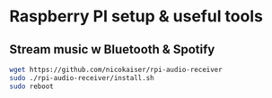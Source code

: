 # Raspberry PI setup & useful tools

## Stream music w Bluetooth & Spotify
```sh
wget https://github.com/nicokaiser/rpi-audio-receiver
sudo ./rpi-audio-receiver/install.sh
sudo reboot
```
